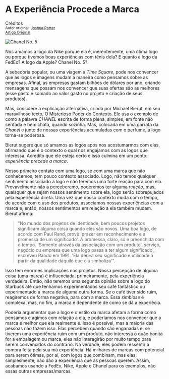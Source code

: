 A Experiência Procede a Marca
=============================
Créditos<br/>
<small>Autor original: [Joshua Porter](http://52weeksofux.com/)<br/>[Artigo Original](http://52weeksofux.com/post/566317919/experience-precedes-branding)</small>

![Chanel No. 5](http://media.tumblr.com/tumblr_l1t4o8LU7Z1qz8ohs.gif "Chanel No. 5")

Nós amamos a logo da Nike porque ela é, inerentemente, uma ótima logo ou porque tivemos boas experiências com tênis dela? E quanto à logo da FedEx? A logo da Apple? Chanel No. 5?

A sebedoria popular, ou uma viagem à *Time Square*, pode nos convencer que as logos e imagens mudam a maneira como pensamos sobre as empresas. Afinal, as empresas gastam bilhões de dólares por ano, criando mensagens que possam nos convencer que suas ofertas são as melhores (esse gasto é somado ao valor gasto no projeto e criação de seus produtos).

Mas, considere a explicação alternativa, criada por Michael Bierut, em seu maravilhoso texto, [O Misterioso Poder do Contexto](http://observatory.designobserver.com/entry.html?entry=4297). Ele usa o exemplo de como a palavra *CHANEL* escrita de forma plena, simples, em fonte não serifada é bem chata, quando sozinha. Mas, colocada em uma garrafa da *Chanel* e junto de nossas experiências acumuladas com o perfume, a logo torna-se poderosa.

Bierut sugere que só amamos as logos após nos acostumarmos com elas, afirmando que é o contexto o qual nos engajamos com as logos que interessa. Acredito que ele esteja certo e isso culmina em um ponto: *experiência precede a marca*.

Nosso primeiro contato com uma logo, se com uma marca que não conhecemos, tem pouco contexto associado. Logo, não temos qualquer sentimento associado à logo e não teremos uma forte reação para com ela. Provavelmente não a perceberemo, poderemos ter alguma reação, mas, quaisquer que sejam nossos sentimento sobre ela, logo serão sobrepujados pela experiência direta. Uma vez que nosso contexto muda com o tempo, de acordo com o uso dos produtos, associamos nossas experiências com a marca e, então, nossos sentimentos em relação a ela também mudam. Bierut afirma:

> "No mundo dos projetos de identidade, bem poucos projetos significam alguma coisa quando eles são novos. Uma boa logo, de acordo com Paul Rand, provê 'prazer em reconhecimento e a promessa de um significado'. A promessa, claro, só é preenchida com o tempo. 'Somente através da associação com um produto', serviço, negócio ou empresa que uma logo passa a ter algum significado', escreveu Rando em 1991. 'Ela deriva seu significado e utilidade a partir da qualidade daquilo que ela simboliza'".

Isso tem enormes implicações nos projetos. Nossa percepção de alguma coisa (uma marca) é influenciada, primeiramente, pela experiência verdadeira. Então, não teremos uma segunda opinião sobre a logo do Starbuck até que tenhamos experimentados seu café fantástico ou experimentado a marca de alguma outra forma. Se o café tiver sido ruim, reagiremos de forma negativa, para com a marca. Essa *simbiose* é complexa, mas, no fim, a marca é dependente de como se dá a experiêcia.

Poderia argumentar que a logo e o estilo da marca afetam a forma como pensamos e agimos com relação a ela, e poderíamos nos convencer que a marca é melhor que ela realmente é. Isso é possível, mas a maioria das pessoas não fazem isso. Elas percebem quando são enganadas e, se tiverem uma experiência ruim com um produto, não interessa o quão bonita for a embalagem ou marca, eles não interagirão por muito tempo para serem convencidos do contrário. Na verdade, eles podem ressentir a compra feita pela sua má experiência. Há milhares de marcas com potencial para serem ótimas, por aí, com logos que combinam, mas elas, simplesmente, não dão a experiência que as pessoas querem. Assim, acabamos usando a FedEx, Nike, Apple e Chanel para os exemplos, não essas outras empresas/marcas.
